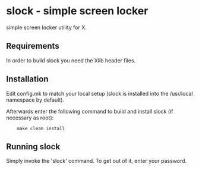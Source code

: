 # slock - simple screen locker

simple screen locker utility for X.


## Requirements

In order to build slock you need the Xlib header files.


## Installation

Edit config.mk to match your local setup (slock is installed into
the /usr/local namespace by default).

Afterwards enter the following command to build and install slock
(if necessary as root):
```
    make clean install
```

## Running slock

Simply invoke the 'slock' command. To get out of it, enter your password.
